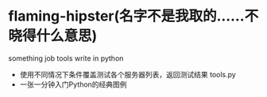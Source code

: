 flaming-hipster(名字不是我取的……不晓得什么意思)
===============

something job tools write in python    
* 使用不同情况下条件覆盖测试各个服务器列表，返回测试结果 tools.py
* 一张一分钟入门Python的经典图例
